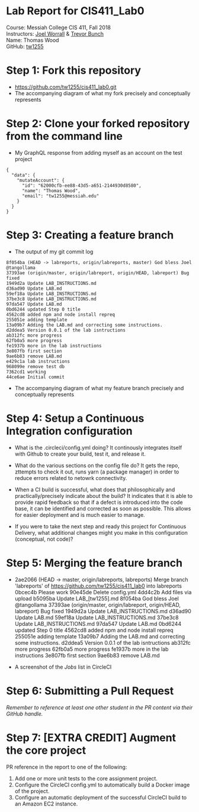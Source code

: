 # Lab Report for CIS411_Lab0
Course: Messiah College CIS 411, Fall 2018<br/>
Instructors: [Joel Worrall](https://github.com/tangollama) & [Trevor Bunch](https://github.com/trevordbunch)<br/>
Name: Thomas Wood<br/>
GitHub: [tw1255](https://github.com/tw1255)<br/>

# Step 1: Fork this repository
- https://github.com/tw1255/cis411_lab0.git
- The accompanying diagram of what my fork precisely and conceptually represents

# Step 2: Clone your forked repository from the command line
- My GraphQL response from adding myself as an account on the test project
```
{
  "data": {
    "mutateAccount": {
      "id": "62000cfb-ee88-43d5-a651-2144930d8580",
      "name": "Thomas Wood",
      "email": "tw1255@messiah.edu"
    }
  }
}
```

# Step 3: Creating a feature branch
- The output of my git commit log
```
8f054ba (HEAD -> labreports, origin/labreports, master) God bless Joel @tangollama
37393ae (origin/master, origin/labreport, origin/HEAD, labreport) Bug fixed
1949d2a Update LAB_INSTRUCTIONS.md
d36ad90 Update LAB.md
59ef18a Update LAB_INSTRUCTIONS.md
37be3c8 Update LAB_INSTRUCTIONS.md
97da547 Update LAB.md
0bd6244 updated Step 0 title
4562cd8 added npm and node install repreq
255051e adding template
13a09b7 Adding the LAB.md and correcting some instructions.
d2ddea5 Version 0.0.1 of the lab isntructions
ab312fc more progress
62fb0a5 more progress
fe1937b more in the lab instructions
3e807fb first section
9ae6b83 remove LAB.md
e429c1a lab instructions
968099e remove test db
7362cd1 working
44ce6ae Initial commit

```
- The accompanying diagram of what my feature branch precisely and conceptually represents

# Step 4: Setup a Continuous Integration configuration
- What is the .circleci/config.yml doing?
It continously integrates itself with Github to create your build, test it, and release it.

- What do the various sections on the config file do?
It gets the repo, zttempts to check it out, runs yarn (a package manager) in order to reduce errors related to netowrk connectivity.

- When a CI build is successful, what does that philosophically and practically/precisely indicate about the build?
It indicates that it is able to provide rapid feedback so that if a defect is introduced into the code base, it can be identified and corrected as soon as possible. This allows for easier deployment and is much easier to manage.

- If you were to take the next step and ready this project for Continuous Delivery, what additional changes might you make in this configuration (conceptual, not code)?

# Step 5: Merging the feature branch
* 2ae2066 (HEAD -> master, origin/labreports, labreports) Merge branch 'labreports' of https://github.com/tw1255/cis411_lab0 into labreports
0bcec4b Please work
90e45de Delete config.yml
4dd4c2b Add files via upload
b5095ba Update LAB_[tw1255].md
8f054ba God bless Joel @tangollama
37393ae (origin/master, origin/labreport, origin/HEAD, labreport) Bug fixed
1949d2a Update LAB_INSTRUCTIONS.md
d36ad90 Update LAB.md
59ef18a Update LAB_INSTRUCTIONS.md
37be3c8 Update LAB_INSTRUCTIONS.md
97da547 Update LAB.md
0bd6244 updated Step 0 title
4562cd8 added npm and node install repreq
255051e adding template
13a09b7 Adding the LAB.md and correcting some instructions.
d2ddea5 Version 0.0.1 of the lab isntructions
ab312fc more progress
62fb0a5 more progress
fe1937b more in the lab instructions
3e807fb first section
9ae6b83 remove LAB.md

* A screenshot of the _Jobs_ list in CircleCI

# Step 6: Submitting a Pull Request
_Remember to reference at least one other student in the PR content via their GitHub handle._

# Step 7: [EXTRA CREDIT] Augment the core project
PR reference in the report to one of the following:
1. Add one or more unit tests to the core assignment project. 
2. Configure the CircleCI config.yml to automatically build a Docker image of the project.
3. Configure an automatic deployment of the successful CircleCI build to an Amazon EC2 instance.
